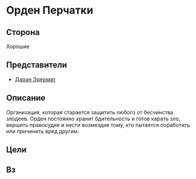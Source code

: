 # Орден Перчатки

## Сторона
Хорошие

## Представители
* [Даран Эдермат](./Edermat.md)

## Описание
Организация, которая старается защитить любого от бесчинства злодеев. 
Орден постоянно хранит бдительность и готов карать зло, вершить правосудие и нести возмездие тому, кто пытается поработить или причинить вред другим.


## Цели

## Вз
